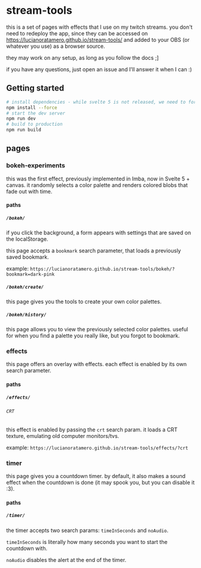
# stream-tools

this is a set of pages with effects that I use on my twitch streams. you don't need to redeploy the app, since they can be accessed on https://lucianoratamero.github.io/stream-tools/ and added to your OBS (or whatever you use) as a browser source.

they may work on any setup, as long as you follow the docs ;]

if you have any questions, just open an issue and I'll answer it when I can :)

## Getting started

```bash
# install dependencies - while svelte 5 is not released, we need to force the install
npm install --force
# start the dev server
npm run dev
# build to production
npm run build
```
## pages

### bokeh-experiments

this was the first effect, previously implemented in Imba, now in Svelte 5 + canvas. it randomly selects a color palette and renders colored blobs that fade out with time.

#### paths

##### `/bokeh/`

if you click the background, a form appears with settings that are saved on the localStorage.

this page accepts a `bookmark` search parameter, that loads a previously saved bookmark.

example: `https://lucianoratamero.github.io/stream-tools/bokeh/?bookmark=dark-pink`

##### `/bokeh/create/`

this page gives you the tools to create your own color palettes.

##### `/bokeh/history/`

this page allows you to view the previously selected color palettes. useful for when you find a palette you really like, but you forgot to bookmark.

### effects

this page offers an overlay with effects. each effect is enabled by its own search parameter.

#### paths

##### `/effects/`

###### `CRT`

this effect is enabled by passing the `crt` search param. it loads a CRT texture, emulating old computer monitors/tvs.

example: `https://lucianoratamero.github.io/stream-tools/effects/?crt`

### timer

this page gives you a countdown timer. by default, it also makes a sound effect when the countdown is done (it may spook you, but you can disable it :3).

#### paths

##### `/timer/`

the timer accepts two search params: `timeInSeconds` and `noAudio`.

`timeInSeconds` is literally how many seconds you want to start the countdown with.

`noAudio` disables the alert at the end of the timer.
